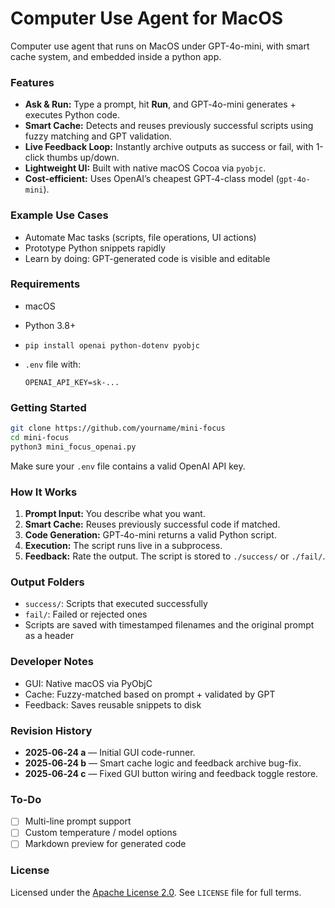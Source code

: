 # Computer Use Agent for MacOS

Computer use agent that runs on MacOS under GPT-4o-mini, with smart cache system, and embedded inside a python app.

### Features

* **Ask & Run:** Type a prompt, hit **Run**, and GPT‑4o-mini generates + executes Python code.
* **Smart Cache:** Detects and reuses previously successful scripts using fuzzy matching and GPT validation.
* **Live Feedback Loop:** Instantly archive outputs as success or fail, with 1-click thumbs up/down.
* **Lightweight UI:** Built with native macOS Cocoa via `pyobjc`.
* **Cost-efficient:** Uses OpenAI’s cheapest GPT‑4-class model (`gpt-4o-mini`).

### Example Use Cases

* Automate Mac tasks (scripts, file operations, UI actions)
* Prototype Python snippets rapidly
* Learn by doing: GPT-generated code is visible and editable

### Requirements

* macOS
* Python 3.8+
* `pip install openai python-dotenv pyobjc`
* `.env` file with:

  ```
  OPENAI_API_KEY=sk-...
  ```

### Getting Started

```bash
git clone https://github.com/yourname/mini-focus
cd mini-focus
python3 mini_focus_openai.py
```

Make sure your `.env` file contains a valid OpenAI API key.

### How It Works

1. **Prompt Input:** You describe what you want.
2. **Smart Cache:** Reuses previously successful code if matched.
3. **Code Generation:** GPT‑4o-mini returns a valid Python script.
4. **Execution:** The script runs live in a subprocess.
5. **Feedback:** Rate the output. The script is stored to `./success/` or `./fail/`.

### Output Folders

* `success/`: Scripts that executed successfully
* `fail/`: Failed or rejected ones
* Scripts are saved with timestamped filenames and the original prompt as a header

### Developer Notes

* GUI: Native macOS via PyObjC
* Cache: Fuzzy-matched based on prompt + validated by GPT
* Feedback: Saves reusable snippets to disk

### Revision History

* **2025‑06‑24 a** — Initial GUI code-runner.
* **2025‑06‑24 b** — Smart cache logic and feedback archive bug-fix.
* **2025‑06‑24 c** — Fixed GUI button wiring and feedback toggle restore.

### To-Do

* [ ] Multi-line prompt support
* [ ] Custom temperature / model options
* [ ] Markdown preview for generated code

### License

Licensed under the [Apache License 2.0](https://www.apache.org/licenses/LICENSE-2.0). See `LICENSE` file for full terms.
